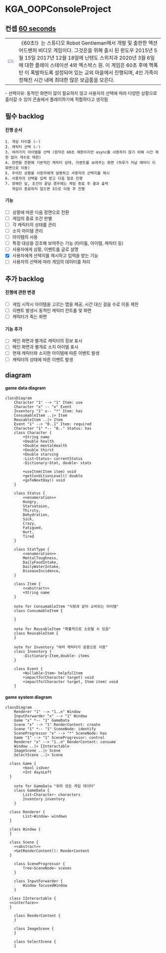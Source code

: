# KGA_OOPConsoleProject

## 컨셉 [60 seconds](https://ko.wikipedia.org/wiki/60%EC%B4%88!)   
<table>
<tr>
<td>
<img src="https://upload.wikimedia.org/wikipedia/commons/6/6b/60_Seconds%21.jpg" style="width:100%;aspect-ratio:16/9">
</td>
<td>
《60초!》는 스튜디오 Robot Gentleman에서 개발 및 출판한 액션 어드벤처 비디오 게임이다.   
그것은을 위해 출시 된 윈도우 2015년 5월 15일 2017년 12월 18일에 닌텐도 스위치과 2020년 3월 6일에 대한 플레이 스테이션 4와 엑스박스 원.   
이 게임은 60초 후에 핵폭탄 이 폭발하도록 설정되어 있는 교외 마을에서 진행되며, 4인 가족이 정해진 시간 내에 최대한 많은 보급품을 모은다.   
</td>
</tr>
</table>
- 선택이유: 동적인 화면이 많이 필요하지 않고 사용자의 선택에 따라 다양한 상황으로 흘러갈 수 있어 콘솔에서 플레이하기에 적합하다고 생각됨

## 필수 backlog   
#### 진행 순서   
	1. 게임 타이틀 (✅)
	2. 캐릭터 선택 (✅)
	3. 여러가지 아이템을 선택 (원작은 60초 제한이지만 async를 사용하지 않기 위해 시간 제한 없이 개수로 제한)   
	4. 장면을 전환해 기본적인 캐릭터 상태, 이벤트를 보여주는 화면 (하루가 지날 때마다 이 화면으로 이동)   
	5. 주어진 상황을 사용자에게 설명하고 사용자의 선택지를 제시
	6. 사용자의 선택을 입력 받고 다음 일로 진행   
	7. 정해진 날, 조건이 끝날 경우에는 게임 종료 후 결과 출력   
       게임이 종료하지 않으면 3으로 이동 후 진행   

#### 기능   
  - [ ] 상황에 따른 다음 장면으로 전환   
  - [ ] 게임의 종료 조건 판별   
  - [ ] 각 캐릭터의 상태를 관리   
  - [ ] 소지 아이템 관리   
  - [ ] 아이템의 사용
  - [ ] 특정 대상을 강조해 보여주는 기능 (타이틀, 아이템, 캐릭터 등)   
  - [ ] 사용자에게 상황, 이벤트를 글로 설명   
  - [x] 사용자에게 선택지를 제시하고 입력을 받는 기능  
  - [ ] 사용자의 선택에 따라 게임의 데이터를 처리
## 추가 backlog
#### 진행에 관한 변경   
  - [ ] 게임 시작시 아이템을 고르는 맵을 제공, 시간 대신 걸음 수로 이동 제한   
  - [ ] 이벤트 발생시 동적인 캐릭터 컨트롤 및 화면   
  - [ ] 캐릭터가 죽는 화면   
#### 기능 추가  
  - [ ] 메인 화면과 별개로 캐릭터의 정보 표시   
  - [ ] 메인 화면과 별개로 소지 아이템 표시   
  - [ ] 현재 캐릭터와 소지한 아이템에 따른 이벤트 발생   
  - [ ] 캐릭터의 상태에 따른 이벤트 발생   
## diagram
#### game data diagram
```mermaid
classDiagram
	Character "1" --> "1" Item: use
	Character "x" -- "x" Event
	Inventory "1" o-- "*" Item: has
	ConsumableItem ..|> Item
	ReusableItem ..|> Item
	Event "1" --> "0..1" Item: required
	Character "1" *-- "0.." Status: has
	class Character {
		+String name	 
		+Double health
		+Double mentalHealth
		+Double thirst
		+Double starving
		-List~Status~ currentStatus
		-Dictionary~Stat, double~ stats
		
		+useItem(Item item) void
		+getConditionLevel() double
		+goToNextDay() void
	}

	class Status {
		<<enumeration>>
		Hungry,
		Starvataion,
		Thirsty,
		Dehydration,
		Sick,
		Crazy,
		Fatigued,
		Hurt,
		Tired	
	}

	class StatType {
		<<enumeration>>
		MentalToughness,
		DailyFoodIntake,
		DailyWaterIntake,
		DiseaseIncidence,
	}

	class Item {
		<<abstract>>
		+String name	
	}

	note for ConsumableItem "식량과 같이 소비되는 아이템"
	class ConsumableItem {
		
	}

	note for ReusableItem "확률적으로 소모될 수 있음"
	class ReusableItem {
	}

	note for Inventory "여러 캐릭터가 공용으로 사용"
	class Inventory {
		-Dictionary~Item,double~ items
	}

	class Event {
		+Nullable~Item~ helpfulItem
		+impactTo(Character target)	void
		+impactTo(Character target, Item item) void
	}
```

#### game system diagram
```mermaid
classDiagram
	Renderer "1" --> "1..n" Window
	InputForwarder "x" --> "1" Window 
	Game "x" *-- "1" GameData
	Scene "x" --> "1" RenderContent: create
	Scene "1" *-- "1" SceneNode: identify
	SceneProgressor "x" --> "*" SceneNode: has
	Game "1" --> "1" SceneProgressor: control
	Renderer "x" --> "1..n" RenderContent: consume
	Window ..|> IInteractable
	ImageScene ..|> Scene
	SelectScene ..|> Scene
		
  class Game {
		+bool isOver
		+Int daysLeft
  }
	
	note for GameData "위의 모든 게임 데이터"
	class GameData {
		List~Character~ characters
		Inventory inventory
	}

  class Renderer {
		List~Window~ windows
  }
	
  class Window {
  }

  class Scene {
	<<abstract>>
	+GetRenderContent(): RenderContent
  }

	class SceneProgressor {
		Tree~SceneNode~ scenes	
	}
	
	class InputForwarder {
		Window focusedWindow
	}

  class IInteractable {
  <<interface>>
  }

	class RenderContent {
	}

	class ImageScene {
	}

	class SelectScene {
	}
```
